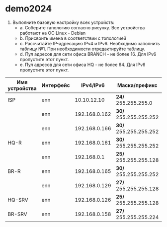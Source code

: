 # demo2024
1. Выполните базовую настройку всех устройств:
     - a. Соберите тапологию согласно рисунку. Все устройства работают на ОС Linux - Debian
     - b. Присвоить имена в соответствии с топологией
     - c. Рассчитайте IP-адресацию IPv4 и IPv6. Необходимо заполнить таблицу №1. При необходимости отредактируйте таблицу.
     - d. Пул адресов для сети офиса BRANCH - не более 16. Для IPv6 пропустите этот пункт.
     - e. Пул адресов для сети офиса HQ - не более 64. Для IPv6 пропустите этот пункт.


| Имя устройства | Интерфейс | IPv4/IPv6 | Маска/префикс | Шлюз |
| ----------- | ----------- | ----------- | ----------- | ----------- |
| ISP         | enn         | 10.10.12.10      | **24/** 255.255.255.0       |  10.12.12.254  |
|             | enn         | 192.168.0.162    | **30/** 255.255.255.252    |    |
|             | enn         | 192.168.0.166    | **30/** 255.255.255.252    |    |
| HQ-R        | enn         | 192.168.0.161    | **30/** 255.255.255.252    |  192.168.0.162  |
|             | enn         | 192.168.0.1      | **25/** 255.255.255.128    |    |
| BR-R        | enn         | 192.168.0.165    | **30/** 255.255.255.252    |  192.168.0.166  |
|             | enn         | 192.168.0.129    | **27/** 255.255.255.128    |    |
| HQ-SRV      | enn         | 192.168.0.126    | **25/** 255.255.255.128    |  192.168.0.1  |
| BR-SRV      | enn         | 192.168.0.158    | **27/** 255.255.255.224    |  192.168.0.129  |
